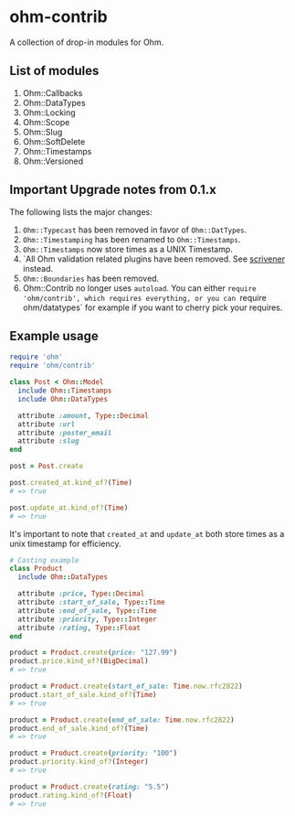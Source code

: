 # ohm-contrib

A collection of drop-in modules for Ohm.

## List of modules

1. Ohm::Callbacks
2. Ohm::DataTypes
3. Ohm::Locking
4. Ohm::Scope
5. Ohm::Slug
6. Ohm::SoftDelete
7. Ohm::Timestamps
8. Ohm::Versioned

## Important Upgrade notes from 0.1.x

The following lists the major changes:

1. `Ohm::Typecast` has been removed in favor of `Ohm::DatTypes`.
2. `Ohm::Timestamping` has been renamed to `Ohm::Timestamps`.
3. `Ohm::Timestamps` now store times as a UNIX Timestamp.
4. `All Ohm validation related plugins have been removed.
    See [scrivener][scrivener] instead.
5. `Ohm::Boundaries` has been removed.
6. Ohm::Contrib no longer uses `autoload`. You can either
   `require 'ohm/contrib', which requires everything, or you
   can `require ohm/datatypes` for example if you want to cherry
   pick your requires.

[scrivener]: http://github.com/soveran/scrivener

Example usage
-------------

```ruby
require 'ohm'
require 'ohm/contrib'

class Post < Ohm::Model
  include Ohm::Timestamps
  include Ohm::DataTypes

  attribute :amount, Type::Decimal
  attribute :url
  attribute :poster_email
  attribute :slug
end

post = Post.create

post.created_at.kind_of?(Time)
# => true

post.update_at.kind_of?(Time)
# => true
```

It's important to note that `created_at` and `update_at` both store
times as a unix timestamp for efficiency.

```ruby
# Casting example
class Product
  include Ohm::DataTypes

  attribute :price, Type::Decimal
  attribute :start_of_sale, Type::Time
  attribute :end_of_sale, Type::Time
  attribute :priority, Type::Integer
  attribute :rating, Type::Float
end

product = Product.create(price: "127.99")
product.price.kind_of?(BigDecimal)
# => true

product = Product.create(start_of_sale: Time.now.rfc2822)
product.start_of_sale.kind_of?(Time)
# => true

product = Product.create(end_of_sale: Time.now.rfc2822)
product.end_of_sale.kind_of?(Time)
# => true

product = Product.create(priority: "100")
product.priority.kind_of?(Integer)
# => true

product = Product.create(rating: "5.5")
product.rating.kind_of?(Float)
# => true
```
